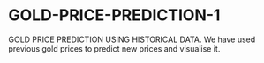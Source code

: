 # GOLD-PRICE-PREDICTION-1
GOLD PRICE PREDICTION USING HISTORICAL DATA. We have used previous gold prices to predict new prices and visualise it.
